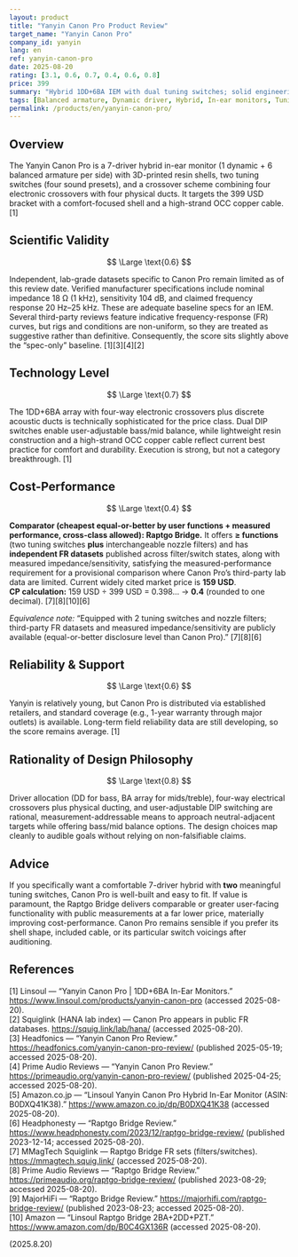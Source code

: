 ```yaml
---
layout: product
title: "Yanyin Canon Pro Product Review"
target_name: "Yanyin Canon Pro"
company_id: yanyin
lang: en
ref: yanyin-canon-pro
date: 2025-08-20
rating: [3.1, 0.6, 0.7, 0.4, 0.6, 0.8]
price: 399
summary: "Hybrid 1DD+6BA IEM with dual tuning switches; solid engineering and comfort, but cost-performance is weak versus cheaper switch-equipped rivals with published measurements."
tags: [Balanced armature, Dynamic driver, Hybrid, In-ear monitors, Tuning Switches]
permalink: /products/en/yanyin-canon-pro/
---
```

## Overview

The Yanyin Canon Pro is a 7-driver hybrid in-ear monitor (1 dynamic + 6 balanced armature per side) with 3D-printed resin shells, two tuning switches (four sound presets), and a crossover scheme combining four electronic crossovers with four physical ducts. It targets the 399 USD bracket with a comfort-focused shell and a high-strand OCC copper cable. [1]

## Scientific Validity

$$ \Large \text{0.6} $$

Independent, lab-grade datasets specific to Canon Pro remain limited as of this review date. Verified manufacturer specifications include nominal impedance 18 Ω (1 kHz), sensitivity 104 dB, and claimed frequency response 20 Hz–25 kHz. These are adequate baseline specs for an IEM. Several third-party reviews feature indicative frequency-response (FR) curves, but rigs and conditions are non-uniform, so they are treated as suggestive rather than definitive. Consequently, the score sits slightly above the “spec-only” baseline. [1][3][4][2]

## Technology Level

$$ \Large \text{0.7} $$

The 1DD+6BA array with four-way electronic crossovers plus discrete acoustic ducts is technically sophisticated for the price class. Dual DIP switches enable user-adjustable bass/mid balance, while lightweight resin construction and a high-strand OCC copper cable reflect current best practice for comfort and durability. Execution is strong, but not a category breakthrough. [1]

## Cost-Performance

$$ \Large \text{0.4} $$

**Comparator (cheapest equal-or-better by user functions + measured performance, cross-class allowed): Raptgo Bridge.** It offers **≥ functions** (two tuning switches **plus** interchangeable nozzle filters) and has **independent FR datasets** published across filter/switch states, along with measured impedance/sensitivity, satisfying the measured-performance requirement for a provisional comparison where Canon Pro’s third-party lab data are limited. Current widely cited market price is **159 USD**.  
**CP calculation:** 159 USD ÷ 399 USD = 0.398… → **0.4** (rounded to one decimal). [7][8][10][6]

*Equivalence note:* “Equipped with 2 tuning switches and nozzle filters; third-party FR datasets and measured impedance/sensitivity are publicly available (equal-or-better disclosure level than Canon Pro).” [7][8][6]

## Reliability & Support

$$ \Large \text{0.6} $$

Yanyin is relatively young, but Canon Pro is distributed via established retailers, and standard coverage (e.g., 1-year warranty through major outlets) is available. Long-term field reliability data are still developing, so the score remains average. [1]

## Rationality of Design Philosophy

$$ \Large \text{0.8} $$

Driver allocation (DD for bass, BA array for mids/treble), four-way electrical crossovers plus physical ducting, and user-adjustable DIP switching are rational, measurement-addressable means to approach neutral-adjacent targets while offering bass/mid balance options. The design choices map cleanly to audible goals without relying on non-falsifiable claims.

## Advice

If you specifically want a comfortable 7-driver hybrid with **two** meaningful tuning switches, Canon Pro is well-built and easy to fit. If value is paramount, the Raptgo Bridge delivers comparable or greater user-facing functionality with public measurements at a far lower price, materially improving cost-performance. Canon Pro remains sensible if you prefer its shell shape, included cable, or its particular switch voicings after auditioning.

## References

[1] Linsoul — “Yanyin Canon Pro | 1DD+6BA In-Ear Monitors.” https://www.linsoul.com/products/yanyin-canon-pro (accessed 2025-08-20).  
[2] Squiglink (HANA lab index) — Canon Pro appears in public FR databases. https://squig.link/lab/hana/ (accessed 2025-08-20).  
[3] Headfonics — “Yanyin Canon Pro Review.” https://headfonics.com/yanyin-canon-pro-review/ (published 2025-05-19; accessed 2025-08-20).  
[4] Prime Audio Reviews — “Yanyin Canon Pro Review.” https://primeaudio.org/yanyin-canon-pro-review/ (published 2025-04-25; accessed 2025-08-20).  
[5] Amazon.co.jp — “Linsoul Yanyin Canon Pro Hybrid In-Ear Monitor (ASIN: B0DXQ41K38).” https://www.amazon.co.jp/dp/B0DXQ41K38 (accessed 2025-08-20).  
[6] Headphonesty — “Raptgo Bridge Review.” https://www.headphonesty.com/2023/12/raptgo-bridge-review/ (published 2023-12-14; accessed 2025-08-20).  
[7] MMagTech Squiglink — Raptgo Bridge FR sets (filters/switches). https://mmagtech.squig.link/ (accessed 2025-08-20).  
[8] Prime Audio Reviews — “Raptgo Bridge Review.” https://primeaudio.org/raptgo-bridge-review/ (published 2023-08-29; accessed 2025-08-20).  
[9] MajorHiFi — “Raptgo Bridge Review.” https://majorhifi.com/raptgo-bridge-review/ (published 2023-08-23; accessed 2025-08-20).  
[10] Amazon — “Linsoul Raptgo Bridge 2BA+2DD+PZT.” https://www.amazon.com/dp/B0C4GX136R (accessed 2025-08-20).

(2025.8.20)

